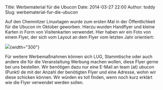 Title: Werbematerial für die Ubucon
Date: 2014-03-27 22:00
Author: toddy
Slug: werbematerial-fur-die-ubucon

Auf den Chemnitzer Linuxtagen wurde zum ersten Mal in der Öffentlichkeit
für die Ubucon im Oktober geworben. Hierzu wurden Handflyer und kleine
Karten in Form von Visitenkarten verwendet. Hier haben wir ein Foto von
einem Flyer, der sich vom Layout an dem Flyer vom letzten Jahr
orientiert:


![](http://ubucon.de/sites/ubucon.de/files/ubucon_flyer.jpg){width="300"}


Für weitere Werbemaßnahmen können sich LUG, Stammtische oder auch andere
die für die Veranstaltung Werbung machen wollen, diese Flyer gerne bei
uns bestellen. Wir benötigen dazu nur eine E-Mail an team (at) ubucon
(Punkt) de mit der Anzahl der benötigten Flyer und eine Adresse, wohin
wir diese schicken können. Wir würden es toll finden, wenn noch kurz
erklärt wie die Flyer verwendet werden sollen.



